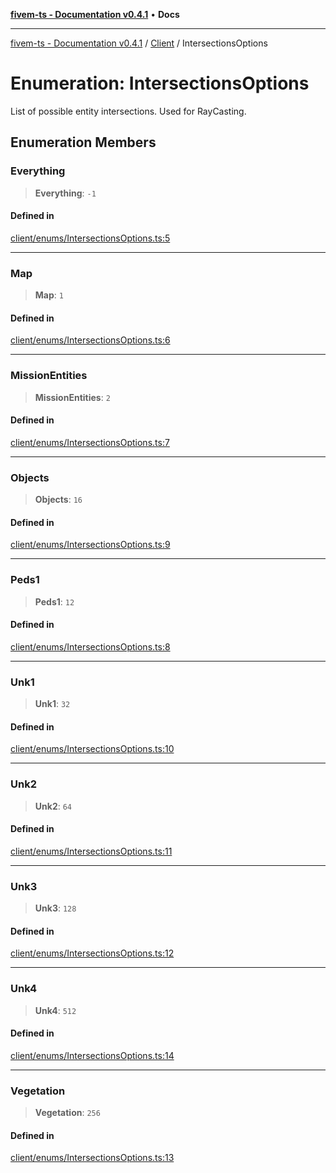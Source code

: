 [**fivem-ts - Documentation v0.4.1**](../../../README.md) • **Docs**

***

[fivem-ts - Documentation v0.4.1](../../../README.md) / [Client](../README.md) / IntersectionsOptions

# Enumeration: IntersectionsOptions

List of possible entity intersections. Used for RayCasting.

## Enumeration Members

### Everything

> **Everything**: `-1`

#### Defined in

[client/enums/IntersectionsOptions.ts:5](https://github.com/Purpose-Dev/fivem-ts/blob/af9f57481b70813a163451854c2103aaaed13195/src/client/enums/IntersectionsOptions.ts#L5)

***

### Map

> **Map**: `1`

#### Defined in

[client/enums/IntersectionsOptions.ts:6](https://github.com/Purpose-Dev/fivem-ts/blob/af9f57481b70813a163451854c2103aaaed13195/src/client/enums/IntersectionsOptions.ts#L6)

***

### MissionEntities

> **MissionEntities**: `2`

#### Defined in

[client/enums/IntersectionsOptions.ts:7](https://github.com/Purpose-Dev/fivem-ts/blob/af9f57481b70813a163451854c2103aaaed13195/src/client/enums/IntersectionsOptions.ts#L7)

***

### Objects

> **Objects**: `16`

#### Defined in

[client/enums/IntersectionsOptions.ts:9](https://github.com/Purpose-Dev/fivem-ts/blob/af9f57481b70813a163451854c2103aaaed13195/src/client/enums/IntersectionsOptions.ts#L9)

***

### Peds1

> **Peds1**: `12`

#### Defined in

[client/enums/IntersectionsOptions.ts:8](https://github.com/Purpose-Dev/fivem-ts/blob/af9f57481b70813a163451854c2103aaaed13195/src/client/enums/IntersectionsOptions.ts#L8)

***

### Unk1

> **Unk1**: `32`

#### Defined in

[client/enums/IntersectionsOptions.ts:10](https://github.com/Purpose-Dev/fivem-ts/blob/af9f57481b70813a163451854c2103aaaed13195/src/client/enums/IntersectionsOptions.ts#L10)

***

### Unk2

> **Unk2**: `64`

#### Defined in

[client/enums/IntersectionsOptions.ts:11](https://github.com/Purpose-Dev/fivem-ts/blob/af9f57481b70813a163451854c2103aaaed13195/src/client/enums/IntersectionsOptions.ts#L11)

***

### Unk3

> **Unk3**: `128`

#### Defined in

[client/enums/IntersectionsOptions.ts:12](https://github.com/Purpose-Dev/fivem-ts/blob/af9f57481b70813a163451854c2103aaaed13195/src/client/enums/IntersectionsOptions.ts#L12)

***

### Unk4

> **Unk4**: `512`

#### Defined in

[client/enums/IntersectionsOptions.ts:14](https://github.com/Purpose-Dev/fivem-ts/blob/af9f57481b70813a163451854c2103aaaed13195/src/client/enums/IntersectionsOptions.ts#L14)

***

### Vegetation

> **Vegetation**: `256`

#### Defined in

[client/enums/IntersectionsOptions.ts:13](https://github.com/Purpose-Dev/fivem-ts/blob/af9f57481b70813a163451854c2103aaaed13195/src/client/enums/IntersectionsOptions.ts#L13)
